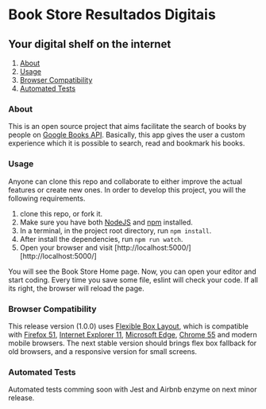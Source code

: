 # Book Store Resultados Digitais

## Your digital shelf on the internet

1. [About](#about)
2. [Usage](#usage)
3. [Browser Compatibility](#browser-compatibility)
4. [Automated Tests](#automated-tests)

### About
This is an open source project that aims facilitate the search of books by people on [Google Books API][GoogleBooks]. Basically, this app gives the user a custom experience which it is possible to search, read and bookmark his books.

### Usage
Anyone can clone this repo and collaborate to either improve the actual features or create new ones. In order to develop this project, you will the following requirements.

1. clone this repo, or fork it.
2. Make sure you have both [NodeJS][node] and [npm][npm] installed.
3. In a terminal, in the project root directory, run `npm install`.
4. After install the dependencies, run `npm run watch`.
5. Open your browser and visit [http://localhost:5000/][http://localhost:5000/]

You will see the Book Store Home page. Now, you can open your editor and start coding. Every time you save some file, eslint will check your code. If all its right, the browser will reload the page.

### Browser Compatibility
This release version (1.0.0) uses [Flexible Box Layout](http://caniuse.com/#feat=flexbox), which is compatible with [Firefox 51](https://www.mozilla.org/en-US/firefox/51.0/releasenotes/), [Internet Explorer 11](https://www.microsoft.com/pt-br/download/Internet-Explorer-11-for-Windows-7-details.aspx), [Microsoft Edge](https://www.microsoft.com/pt-br/windows/microsoft-edge), [Chrome 55](https://www.google.com/chrome/browser/desktop/index.html) and modern mobile browsers. The next stable version should brings flex box fallback for old browsers, and a responsive version for small screens.

### Automated Tests
Automated tests comming soon with Jest and Airbnb enzyme on next minor release.

[GoogleBooks]: https://books.google.com/
[node]: https://nodejs.org/en/
[npm]: https://www.npmjs.com/
